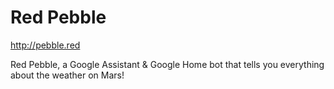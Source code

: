 # Red Pebble

http://pebble.red

Red Pebble, a Google Assistant &amp; Google Home bot that tells you everything about the weather on Mars!

